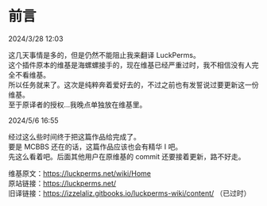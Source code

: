 # 前言

2024/3/28 12:03

这几天事情是多的，但是仍然不能阻止我来翻译 LuckPerms。    
这个插件原本的维基是海螺螺接手的，现在维基已经严重过时，我不相信没有人完全不看维基。    
所以任务就来了。这次是纯粹奔着爱好去的，不过之前也有发誓说过要更新这一份维基。    
至于原译者的授权...我晚点单独放在维基里。    

2024/5/6 16:55

经过这么些时间终于把这篇作品给完成了。    
要是 MCBBS 还在的话，这篇作品应该也会有精华 I 吧。    
先这么看着吧。后面其他用户在原维基的 commit 还要接着更新，路不好走。        

维基原文：https://luckperms.net/wiki/Home    
原站链接：https://luckperms.net/    
旧译链接：https://izzelaliz.gitbooks.io/luckperms-wiki/content/ （已过时）